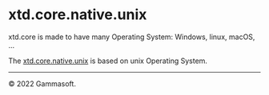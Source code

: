 
# xtd.core.native.unix

xtd.core is made to have many Operating System: Windows, linux, macOS, ...

The [xtd.core.native.unix](.) is based on unix Operating System.

______________________________________________________________________________________________

© 2022 Gammasoft.
